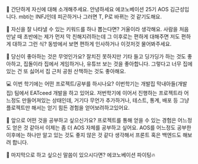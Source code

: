 👋 간단하게 자신에 대해 소개해주세요.
안녕하세요 에코노베이션 25기 AOS 김근성입니다.
mbti는 INFJ인데 피곤하거나 그러면 T, P로 바뀌는 것 같기도해요.

🔎 자신을 잘 나타낼 수 있는 키워드를 하나 뽑는다면?
거울이라 생각해요. 사람을 처음 만날 때 초반에는 제가 먼저 막 친해지려하는데 그 이후로는 편하게 대해주면 저도 편하게 대하고 그런 식? 동방에서 보면 편하게 인사하거나 이것저것 물어봐주세요.

💌 당신이 좋아하는 것은 무엇인가요?
잘치진 못하지만 기타 들고 딩가딩가 하는 것도 좋아하고, 집돌이라 집에서 게임하거나, 유튜브 보는 것을 좋아합니다.
그렇다고 너무 집에있는 건 또 싫어서 집 근처 공원 산책하는 것도 좋아해요.

💻 이번 학기에는 어떤 프로젝트/공부를 하시나요?
이번학기는 개발집 막내아들(개발집) 팀에서 EATceed 개발을 하고 있어요.
저번학기에 이어서 진행하는 프로젝트라 어느정도 만들어져있는 상태인데, 거기다 무언가 추가하거나, 테스트, 통계, 배포 등 그냥 플로젝트만 해서는 얻기 힘든 경험을 얻어보려하고있어요.

👣 앞으로 어떤 것을 공부하고 싶으신가요?
프로젝트를 통해 얻을 수 있는 경험은 어느정도 얻은 것 같아서 이제는 좀 더 AOS 자체를 공부하고 싶어요.
AOS를 어느정도 공부한 이후에는 하나만 알고 있는 것도 좋지 않은 것 같다 생각해서 프론트 혹은 백엔드도 해보려 합니다.

💙 마지막으로 하고 싶으신 말씀이 있으시다면?
에코노베이션 파이팅🔥

